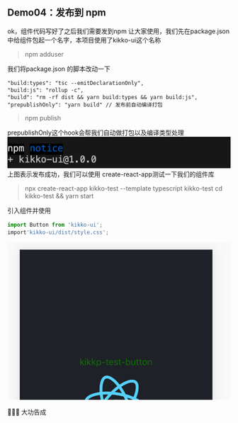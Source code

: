 ## Demo04：发布到 npm 
ok，组件代码写好了之后我们需要发到npm 让大家使用，我们先在package.json中给组件包起一个名字，本项目使用了kikko-ui这个名称
> npm adduser 

我们将package.json 的脚本改动一下
```
"build:types": "tsc --emitDeclarationOnly",
"build:js": "rollup -c",
"build": "rm -rf dist && yarn build:types && yarn build:js",
"prepublishOnly": "yarn build" // 发布前自动编译打包
```
> npm publish

prepublishOnly这个hook会帮我们自动做打包以及编译类型处理
![20210222115526.png](https://raw.githubusercontent.com/coderzzp/cloud-image/main/vs-picgo20210222115526.png)
上图表示发布成功，我们可以使用 create-react-app测试一下我们的组件库
> npx create-react-app kikko-test --template typescript 
kikko-test
> cd kikko-test && yarn start

引入组件并使用
```js
import Button from 'kikko-ui';
import'kikko-ui/dist/style.css';
```
![20210222122933.png](https://raw.githubusercontent.com/coderzzp/cloud-image/main/vs-picgo20210222122933.png)

🚀🚀🚀 大功告成


